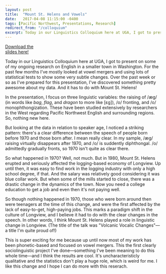 ```yaml
---
layout: post
title:  "Mount St. Helens and Vowels"
date:   2017-04-08 11:15:00 -0400
tags: [Pacific Northwest, Presentations, Research]
redirect_from: "/colloquium"
excerpt: Today in our Linguistics Colloquium here at UGA, I got to present on some of my ongoing research on English in a smaller town in Washington. For the past few months I've mostly looked at vowel mergers and using lots of statistical tests to show some very subtle changes. Over the past week or so as I've prepared for this presentation, I've discovered something pretty awesome about my data. And it has to do with Mount St. Helens!
---
```


<div class="biglink"><a href="/downloads/170407-Colloquium.pdf" title="download Colloquium PDF" class="nodot">Download the <br />slides here!</a></div>

Today in our Linguistics Colloquium here at UGA, I got to present on some of my ongoing research on English in a smaller town in Washington. For the past few months I've mostly looked at vowel mergers and using lots of statistical tests to show some very subtle changes. Over the past week or so as I've prepared for this presentation, I've discovered something pretty awesome about my data. And it has to do with Mount St. Helens!

In the presentation, I focus on three linguistic variables: the raising of /æg/ (in words like *bag*, *flag*, and *dragon* to more like [ɛg]), /o/ fronting, and /o/ monophthongization. These have been studied extensively by researchers in the West regarding Pacific Northwest English and surrounding regions. So, nothing new here. 

But looking at the data in relation to speaker age, I noticed a striking pattern: there's a clear difference between the speech of people born before 1970 and those born after. I mean really clear. In my sample, /æg/ raising virtually disappears after 1970, and /o/ is suddently diphthongal. /o/ admittedly gradually fronts, so 1970 isn't quite as clear there. 

So what happened in 1970? Well, not much. But in 1980, Mount St. Helens erupted and seriously affected the logging-based economy of Longview. Up until then, it was easy to find work in the logging industry with only a high school degree, if that. And the salary was relatively good considering it was blue collar work. But when some of the mills started to close, there was a drastic change in the dynamics of the town. Now you need a college education to get a job and even then it's not paying well. 

So though nothing happened in 1970, those who were born around then were teenagers at the time of this change, and were the first affected by the lack of easy-to-get, high-paying jobs. This marks a paradigm shift in the culture of Longview, and I believe it had to do with the clear changes in the speech. In other words, I think Mount St. Helens played a role in linguistic change in Longview. (The title of the talk was "Volcanic Vocalic Changes"—a title I'm quite proud of!)

This is super exciting for me because up until now most of my work has been phonetic-based and focused on vowel mergers. This the first clearly sociolinguistic project I've done—something I've been meaning to do this whole time—and I think the results are cool. It's uncharacteristicly qualitative and the statistics don't play a huge role, which is weird for me. I like this change and I hope I can do more with this reserach.